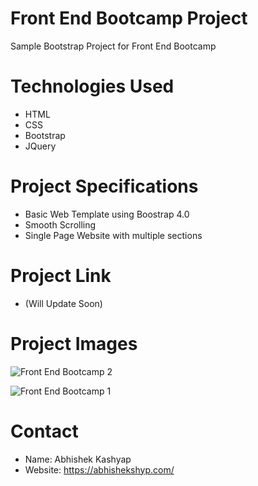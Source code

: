# Front End Bootcamp Project
Sample Bootstrap Project for Front End Bootcamp

# Technologies Used
- HTML
- CSS
- Bootstrap
- JQuery

# Project Specifications 
- Basic Web Template using Boostrap 4.0
- Smooth Scrolling
- Single Page Website with multiple sections

# Project Link
- (Will Update Soon)

# Project Images
![Front End Bootcamp 2](https://user-images.githubusercontent.com/71214929/169639738-d9726b0f-1a08-4506-b1a5-377d5b3f3897.png)

![Front End Bootcamp 1](https://user-images.githubusercontent.com/71214929/169639739-22c69f27-f8c2-48c8-a730-c5f16910ad88.png)


# Contact
- Name: Abhishek Kashyap
- Website: https://abhishekshyp.com/
